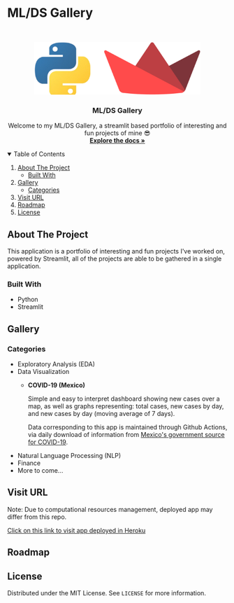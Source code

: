 # ML/DS Gallery

<!-- MAIN -->
<br />
<p align="center">
  <a href="https://github.com/rolando-trevino/ml_ds_gallery" align="center">
    <img src="https://raw.githubusercontent.com/rolando-trevino/ml_ds_gallery/main/img/header.png" alt="Logo" width="380" height="120">
  </a>
  
  <h3 align="center">ML/DS Gallery</h3>

  <p align="center">
    Welcome to my ML/DS Gallery, a streamlit based portfolio of interesting and fun projects of mine 😎
    <br />
    <a href="https://github.com/rolando-trevino/ml_ds_gallery"><strong>Explore the docs »</strong></a>
    <br />
  
  </p>
</p>

<!-- TABLE OF CONTENTS -->
<details open="open">
  <summary>Table of Contents</summary>
  <ol>
    <li>
      <a href="#about-the-project">About The Project</a>
      <ul>
        <li><a href="#built-with">Built With</a></li>
      </ul>
    </li>
    <li>
      <a href="#gallery">Gallery</a>
      <ul>
        <li><a href="#categories">Categories</a></li>
      </ul>
    </li>
    <li><a href="#visit-url">Visit URL</a></li>
    <li><a href="#roadmap">Roadmap</a></li>
    <li><a href="#license">License</a></li>
  </ol>
</details>

<!-- ABOUT THE PROJECT -->
## About The Project

This application is a portfolio of interesting and fun projects I've worked on, powered by Streamlit, all of the projects are able to be gathered in a single application.

### Built With

* Python
* Streamlit

<!-- Gallery -->
## Gallery

### Categories

* Exploratory Analysis (EDA)
* Data Visualization
  * **COVID-19 (Mexico)**
    
    Simple and easy to interpret dashboard showing new cases over a map, as well as graphs representing: total cases, new cases by day, and new cases by day (moving average of 7 days).
    
    Data corresponding to this app is maintained through Github Actions, via daily download of information from [Mexico's government source for COVID-19](https://www.gob.mx/salud/documentos/datos-abiertos-152127).
* Natural Language Processing (NLP)
* Finance
* More to come...
  
<!-- VISIT URL -->
## Visit URL

Note: Due to computational resources management, deployed app may differ from this repo.

<a href="https://ml-ds-gallery.herokuapp.com/">Click on this link to visit app deployed in Heroku</a>

<!-- ROADMAP -->
## Roadmap

<!-- LICENSE -->
## License

Distributed under the MIT License. See `LICENSE` for more information.
